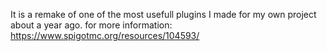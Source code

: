 
It is a remake of one of the most usefull plugins I made for my own project about a year ago. 
for more information: https://www.spigotmc.org/resources/104593/
